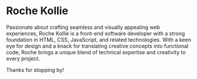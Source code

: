 # Roche Kollie

Passionate about crafting seamless and visually appealing web experiences, Roche Kollie is a front-end software developer with a strong foundation in HTML, CSS, JavaScript, and related technologies. With a keen eye for design and a knack for translating creative concepts into functional code, Roche brings a unique blend of technical expertise and creativity to every project.

Thanks for stopping by!



